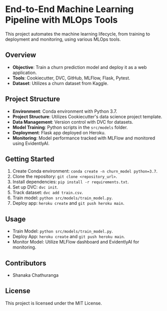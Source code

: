 # End-to-End Machine Learning Pipeline with MLOps Tools

This project automates the machine learning lifecycle, from training to deployment and monitoring, using various MLOps tools.

## Overview
- **Objective**: Train a churn prediction model and deploy it as a web application.
- **Tools**: Cookiecutter, DVC, GitHub, MLFlow, Flask, Pytest.
- **Dataset**: Utilizes a churn dataset from Kaggle.

## Project Structure
- **Environment**: Conda environment with Python 3.7.
- **Project Structure**: Utilizes Cookiecutter's data science project template.
- **Data Management**: Version control with DVC for datasets.
- **Model Training**: Python scripts in the `src/models` folder.
- **Deployment**: Flask app deployed on Heroku.
- **Monitoring**: Model performance tracked with MLFlow and monitored using EvidentlyAI.

## Getting Started
1. Create Conda environment: `conda create -n churn_model python=3.7`.
2. Clone the repository: `git clone <repository_url>`.
3. Install dependencies: `pip install -r requirements.txt`.
4. Set up DVC: `dvc init`.
5. Track dataset: `dvc add train.csv`.
6. Train model: `python src/models/train_model.py`.
7. Deploy app: `heroku create` and `git push heroku main`.

## Usage
- Train Model: `python src/models/train_model.py`.
- Deploy App: `heroku create` and `git push heroku main`.
- Monitor Model: Utilize MLFlow dashboard and EvidentlyAI for monitoring.

## Contributors
- Shanaka Chathuranga

## License
This project is licensed under the MIT License.
